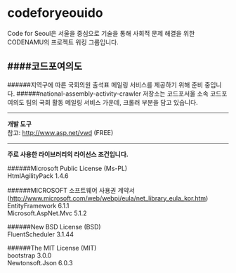 codeforyeouido
==============

Code for Seoul은 서울을 중심으로 기술을 통해 사회적 문제 해결을 위한 CODENAMU의 프로젝트 워킹 그룹입니다.

####코드포여의도
---
######지역구에 따른 국회의원 출석표 메일링 서비스를 제공하기 위해 준비 중입니다.
######national-assembly-activity-crawler 저장소는 코드포서울 소속 코드포여의도 팀의 국회 활동 메일링 서비스 가운데, 크롤러 부분을 담고 있습니다.  

---
**개발 도구**  
참고: http://www.asp.net/vwd (FREE)

---

**주로 사용한 라이브러리의 라이선스 조건입니다.**

######Microsoft Public License (Ms-PL)  
HtmlAgilityPack 1.4.6

######MICROSOFT 소프트웨어 사용권 계약서(http://www.microsoft.com/web/webpi/eula/net_library_eula_kor.htm) 
EntityFramework 6.1.1  
Microsoft.AspNet.Mvc 5.1.2

######New BSD License (BSD)  
FluentScheduler 3.1.44

######The MIT License (MIT)  
bootstrap 3.0.0  
Newtonsoft.Json 6.0.3
